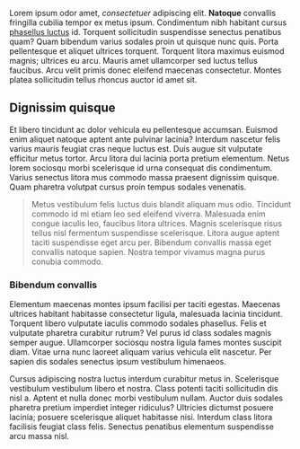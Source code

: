 Lorem ipsum odor amet, *consectetuer* adipiscing elit. **Natoque** convallis fringilla cubilia tempor ex metus ipsum. Condimentum nibh habitant cursus [phasellus luctus](https://example.org) id. Torquent sollicitudin suspendisse senectus penatibus quam? Quam bibendum varius sodales proin ut quisque nunc quis. Porta pellentesque et aliquet ultrices torquent. Torquent litora maximus euismod magnis; ultrices eu arcu. Mauris amet ullamcorper sed luctus tellus faucibus. Arcu velit primis donec eleifend maecenas consectetur. Montes platea sollicitudin tellus rhoncus auctor id amet sit.

## Dignissim quisque

Et libero tincidunt ac dolor vehicula eu pellentesque accumsan. Euismod enim aliquet natoque aptent ante pulvinar lacinia? Interdum nascetur felis varius mauris feugiat cras neque luctus est. Duis augue sit vulputate efficitur metus tortor. Arcu litora dui lacinia porta pretium elementum. Netus lorem sociosqu morbi scelerisque id urna consequat dis condimentum. Varius senectus litora mus commodo massa praesent dignissim quisque. Quam pharetra volutpat cursus proin tempus sodales venenatis.

> Metus vestibulum felis luctus duis blandit aliquam mus odio. Tincidunt commodo id mi etiam leo sed eleifend viverra. Malesuada enim congue iaculis leo, faucibus litora ultrices. Magnis scelerisque risus tellus nisl fermentum suspendisse scelerisque. Litora augue aptent taciti suspendisse eget arcu per. Bibendum convallis massa eget convallis natoque sapien. Nostra tempor vivamus magna purus conubia commodo.

### Bibendum convallis

Elementum maecenas montes ipsum facilisi per taciti egestas. Maecenas ultrices habitant habitasse consectetur ligula, malesuada lacinia tincidunt. Torquent libero vulputate iaculis commodo sodales phasellus. Felis et vulputate pharetra curabitur rutrum? Vel purus id class sodales magnis semper augue. Ullamcorper sociosqu nostra ligula fames montes suscipit diam. Vitae urna nunc laoreet aliquam varius vehicula elit nascetur. Per sapien dis sodales senectus ipsum vestibulum himenaeos.

Cursus adipiscing nostra luctus interdum curabitur metus in. Scelerisque vestibulum vestibulum libero et nostra. Class potenti taciti sollicitudin dis nisl a. Aptent et nulla donec morbi vestibulum nullam. Auctor duis sodales pharetra pretium imperdiet integer ridiculus? Ultricies dictumst posuere lacinia; posuere scelerisque aliquet habitasse nisi. Interdum class litora facilisis feugiat class felis. Senectus penatibus elementum suspendisse arcu massa nisl.
